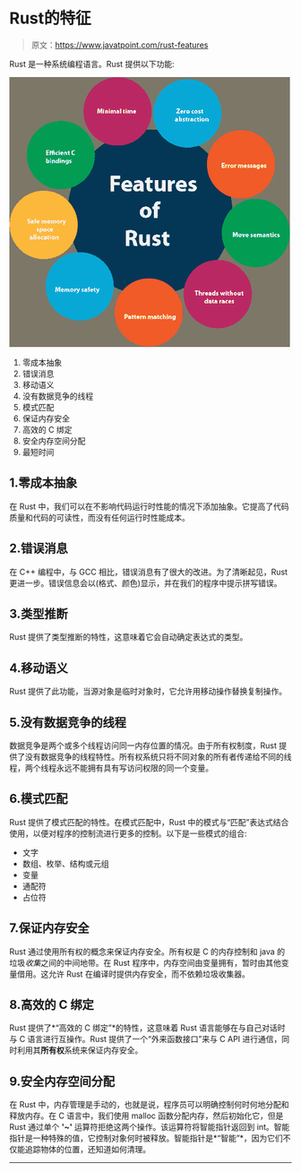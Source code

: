 # Rust的特征

> 原文：<https://www.javatpoint.com/rust-features>

Rust 是一种系统编程语言。Rust 提供以下功能:

![Rust Features](img/a82bec09b265d183dca5c0be9a4a887f.png)

1.  零成本抽象
2.  错误消息
3.  移动语义
4.  没有数据竞争的线程
5.  模式匹配
6.  保证内存安全
7.  高效的 C 绑定
8.  安全内存空间分配
9.  最短时间

## 1.零成本抽象

在 Rust 中，我们可以在不影响代码运行时性能的情况下添加抽象。它提高了代码质量和代码的可读性，而没有任何运行时性能成本。

## 2.错误消息

在 C++ 编程中，与 GCC 相比，错误消息有了很大的改进。为了清晰起见，Rust更进一步。错误信息会以(格式、颜色)显示，并在我们的程序中提示拼写错误。

## 3.类型推断

Rust 提供了类型推断的特性，这意味着它会自动确定表达式的类型。

## 4.移动语义

Rust 提供了此功能，当源对象是临时对象时，它允许用移动操作替换复制操作。

## 5.没有数据竞争的线程

数据竞争是两个或多个线程访问同一内存位置的情况。由于所有权制度，Rust 提供了没有数据竞争的线程特性。所有权系统只将不同对象的所有者传递给不同的线程，两个线程永远不能拥有具有写访问权限的同一个变量。

## 6.模式匹配

Rust 提供了模式匹配的特性。在模式匹配中，Rust 中的模式与“匹配”表达式结合使用，以便对程序的控制流进行更多的控制。以下是一些模式的组合:

*   文字
*   数组、枚举、结构或元组
*   变量
*   通配符
*   占位符

## 7.保证内存安全

Rust 通过使用所有权的概念来保证内存安全。所有权是 C 的内存控制和 java 的垃圾*收集*之间的中间地带。在 Rust 程序中，内存空间由变量拥有，暂时由其他变量借用。这允许 Rust 在编译时提供内存安全，而不依赖垃圾收集器。

## 8.高效的 C 绑定

Rust 提供了*“高效的 C 绑定”*的特性，这意味着 Rust 语言能够在与自己对话时与 C 语言进行互操作。Rust 提供了一个“外来函数接口”来与 C API 进行通信，同时利用其**所有权**系统来保证内存安全。

## 9.安全内存空间分配

在 Rust 中，内存管理是手动的，也就是说，程序员可以明确控制何时何地分配和释放内存。在 C 语言中，我们使用 malloc 函数分配内存，然后初始化它，但是 Rust 通过单个 **'~'** 运算符拒绝这两个操作。该运算符将智能指针返回到 int。智能指针是一种特殊的值，它控制对象何时被释放。智能指针是*“智能”*，因为它们不仅能追踪物体的位置，还知道如何清理。

* * *